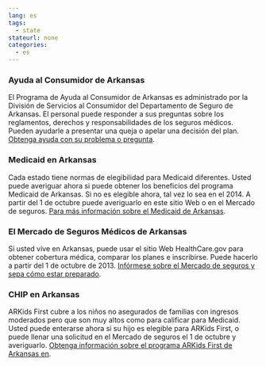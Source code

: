 ```yaml
--- 
lang: es 
tags: 
  - state
stateurl: none 
categories: 
  - es
--- 
```


### Ayuda al Consumidor de Arkansas

El Programa de Ayuda al Consumidor de Arkansas es administrado por la División de Servicios al Consumidor del Departamento de Seguro de Arkansas. El personal puede responder a sus preguntas sobre los reglamentos, derechos y responsabilidades de los seguros médicos. Pueden ayudarle a presentar una queja o apelar una decisión del plan. [Obtenga ayuda con su problema o pregunta](http://www.insurance.arkansas.gov/Consumers/CAP.html). 

### Medicaid en Arkansas

Cada estado tiene normas  de elegibilidad para Medicaid diferentes.  Usted puede averiguar ahora si puede obtener los beneficios del programa Medicaid de Arkansas. Si no es elegible ahora, tal vez lo sea en el 2014. A partir del 1 de octubre puede averiguarlo en este sitio Web o en el Mercado de seguros. [Para más información sobre el Medicaid de Arkansas](http://www.medicaid.state.ar.us/InternetSolution/Consumer/Consumer.aspx). 

###  El Mercado de Seguros Médicos de Arkansas

Si usted vive en Arkansas, puede usar el sitio Web HealthCare.gov para obtener cobertura médica, comparar los planes e inscribirse. Puede hacerlo a partir del 1 de octubre de 2013. [Infórmese sobre el Mercado de seguros y sepa cómo estar preparado](/es/how-can-i-get-ready-to-enroll-in-the-marketplace). 

### CHIP en Arkansas

ARKids First cubre a los niños no asegurados de familias con ingresos moderados pero que son muy altos como para calificar para Medicaid. Usted puede enterarse ahora si su hijo es elegible para ARKids First, o puede llenar una solicitud en el Mercado de seguros el 1 de octubre y averiguarlo. [Obtenga información sobre el programa ARKids First de Arkansas  en](http://www.arkidsfirst.com/home.htm).
